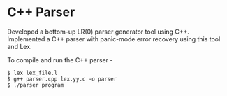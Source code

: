 # C++ Parser

Developed a bottom-up LR(0) parser generator tool using C++.
Implemented a C++ parser with panic-mode error recovery using this tool and Lex. 

To compile and run the C++ parser - 

```
$ lex lex_file.l
$ g++ parser.cpp lex.yy.c -o parser
$ ./parser program
```

